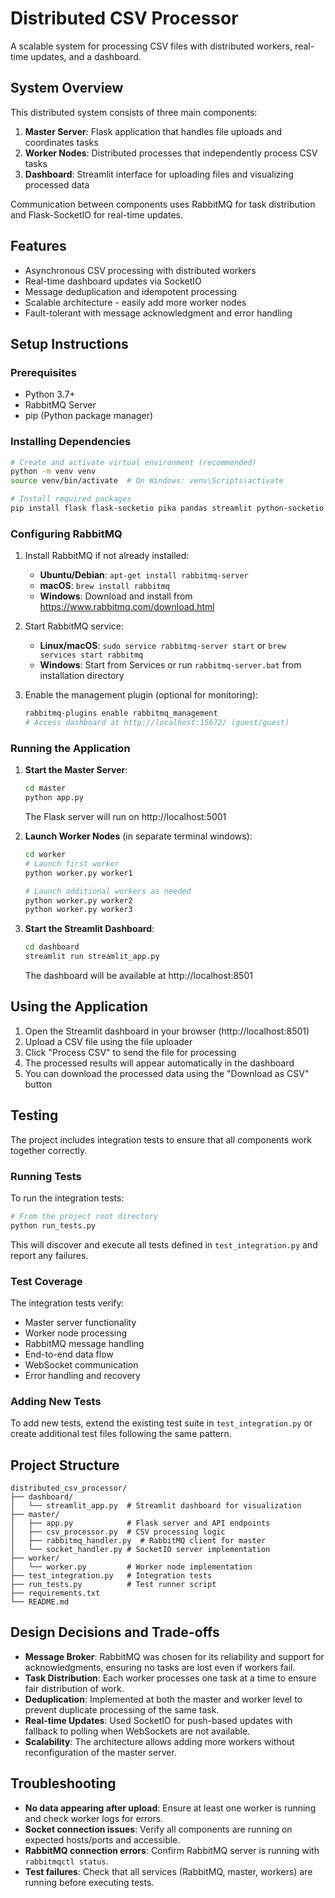 # Distributed CSV Processor

A scalable system for processing CSV files with distributed workers, real-time updates, and a dashboard.

## System Overview

This distributed system consists of three main components:

1. **Master Server**: Flask application that handles file uploads and coordinates tasks
2. **Worker Nodes**: Distributed processes that independently process CSV tasks
3. **Dashboard**: Streamlit interface for uploading files and visualizing processed data

Communication between components uses RabbitMQ for task distribution and Flask-SocketIO for real-time updates.

## Features

- Asynchronous CSV processing with distributed workers
- Real-time dashboard updates via SocketIO
- Message deduplication and idempotent processing
- Scalable architecture - easily add more worker nodes
- Fault-tolerant with message acknowledgment and error handling

## Setup Instructions

### Prerequisites

- Python 3.7+
- RabbitMQ Server
- pip (Python package manager)

### Installing Dependencies

```bash
# Create and activate virtual environment (recommended)
python -m venv venv
source venv/bin/activate  # On Windows: venv\Scripts\activate

# Install required packages
pip install flask flask-socketio pika pandas streamlit python-socketio eventlet
```

### Configuring RabbitMQ

1. Install RabbitMQ if not already installed:
   - **Ubuntu/Debian**: `apt-get install rabbitmq-server`
   - **macOS**: `brew install rabbitmq`
   - **Windows**: Download and install from https://www.rabbitmq.com/download.html

2. Start RabbitMQ service:
   - **Linux/macOS**: `sudo service rabbitmq-server start` or `brew services start rabbitmq`
   - **Windows**: Start from Services or run `rabbitmq-server.bat` from installation directory

3. Enable the management plugin (optional for monitoring):
   ```bash
   rabbitmq-plugins enable rabbitmq_management
   # Access dashboard at http://localhost:15672/ (guest/guest)
   ```

### Running the Application

1. **Start the Master Server**:
   ```bash
   cd master
   python app.py
   ```
   The Flask server will run on http://localhost:5001

2. **Launch Worker Nodes** (in separate terminal windows):
   ```bash
   cd worker
   # Launch first worker
   python worker.py worker1
   
   # Launch additional workers as needed
   python worker.py worker2
   python worker.py worker3
   ```

3. **Start the Streamlit Dashboard**:
   ```bash
   cd dashboard
   streamlit run streamlit_app.py
   ```
   The dashboard will be available at http://localhost:8501

## Using the Application

1. Open the Streamlit dashboard in your browser (http://localhost:8501)
2. Upload a CSV file using the file uploader
3. Click "Process CSV" to send the file for processing
4. The processed results will appear automatically in the dashboard
5. You can download the processed data using the "Download as CSV" button

## Testing

The project includes integration tests to ensure that all components work together correctly.

### Running Tests

To run the integration tests:

```bash
# From the project root directory
python run_tests.py
```

This will discover and execute all tests defined in `test_integration.py` and report any failures.

### Test Coverage

The integration tests verify:
- Master server functionality
- Worker node processing
- RabbitMQ message handling
- End-to-end data flow
- WebSocket communication
- Error handling and recovery

### Adding New Tests

To add new tests, extend the existing test suite in `test_integration.py` or create additional test files following the same pattern.

## Project Structure

```
distributed_csv_processor/
├── dashboard/
│   └── streamlit_app.py  # Streamlit dashboard for visualization
├── master/
│   ├── app.py            # Flask server and API endpoints
│   ├── csv_processor.py  # CSV processing logic
│   ├── rabbitmq_handler.py  # RabbitMQ client for master
│   └── socket_handler.py # SocketIO server implementation
├── worker/
│   └── worker.py         # Worker node implementation
├── test_integration.py   # Integration tests
├── run_tests.py          # Test runner script
├── requirements.txt
└── README.md
```

## Design Decisions and Trade-offs

- **Message Broker**: RabbitMQ was chosen for its reliability and support for acknowledgments, ensuring no tasks are lost even if workers fail.
- **Task Distribution**: Each worker processes one task at a time to ensure fair distribution of work.
- **Deduplication**: Implemented at both the master and worker level to prevent duplicate processing of the same task.
- **Real-time Updates**: Used SocketIO for push-based updates with fallback to polling when WebSockets are not available.
- **Scalability**: The architecture allows adding more workers without reconfiguration of the master server.

## Troubleshooting

- **No data appearing after upload**: Ensure at least one worker is running and check worker logs for errors.
- **Socket connection issues**: Verify all components are running on expected hosts/ports and accessible.
- **RabbitMQ connection errors**: Confirm RabbitMQ server is running with `rabbitmqctl status`.
- **Test failures**: Check that all services (RabbitMQ, master, workers) are running before executing tests.
